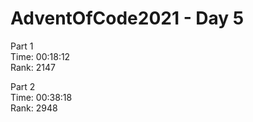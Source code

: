 # AdventOfCode2021 - Day 5

Part 1  
Time: 00:18:12   
Rank: 2147  

Part 2  
Time: 00:38:18  
Rank: 2948  


